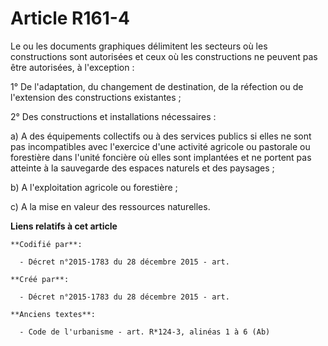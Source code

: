 # Article R161-4

Le ou les documents graphiques délimitent les secteurs où les constructions sont autorisées et ceux où les constructions ne
peuvent pas être autorisées, à l'exception :

1° De l'adaptation, du changement de destination, de la réfection ou de l'extension des constructions existantes ;

2° Des constructions et installations nécessaires :

a) A des équipements collectifs ou à des services publics si elles ne sont pas incompatibles avec l'exercice d'une activité
agricole ou pastorale ou forestière dans l'unité foncière où elles sont implantées et ne portent pas atteinte à la sauvegarde
des espaces naturels et des paysages ;

b) A l'exploitation agricole ou forestière ;

c) A la mise en valeur des ressources naturelles.

**Liens relatifs à cet article**

	**Codifié par**:

	  - Décret n°2015-1783 du 28 décembre 2015 - art.

	**Créé par**:

	  - Décret n°2015-1783 du 28 décembre 2015 - art.

	**Anciens textes**:

	  - Code de l'urbanisme - art. R*124-3, alinéas 1 à 6 (Ab)
